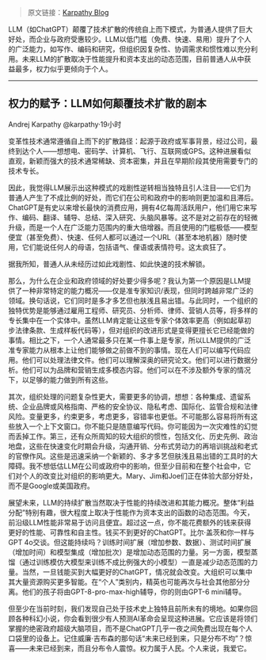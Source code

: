 > 原文链接：[Karpathy Blog](https://karpathy.bearblog.dev/power-to-the-people/)

LLM（如ChatGPT）颠覆了技术扩散的传统自上而下模式，为普通人提供了巨大好处，而企业与政府受惠较少。LLM以低门槛（免费、快速、易用）提升了个人的广泛能力，如写作、编码和研究，但组织因复杂性、协调需求和惯性难以充分利用。未来LLM的扩散取决于性能提升和资本支出的动态范围，目前普通人从中获益最多，权力似乎更倾向于个人。

----

## 权力的赋予：LLM如何颠覆技术扩散的剧本

Andrej Karpathy
@karpathy·19小时


变革性技术通常遵循自上而下的扩散路径：起源于政府或军事背景，经过公司，最终到达个人——想想电、密码学、计算机、飞行、互联网或GPS。这种进展看似直观，新颖而强大的技术通常稀缺、资本密集，并且在早期阶段其使用需要专门的技术专长。


因此，我觉得LLM展示出这种模式的戏剧性逆转相当独特且引人注目——它们为普通人产生了不成比例的好处，而它们在公司和政府中的影响则更加温和且滞后。ChatGPT是有史以来增长最快的消费应用，拥有4亿每周活跃用户，他们用它来写作、编码、翻译、辅导、总结、深入研究、头脑风暴等。这不是对之前存在的轻微升级，而是一个人在广泛能力范围内的重大倍增器。而且使用的门槛极低——模型便宜（甚至免费）、快速、任何人都可以通过一个URL（甚至本地机器）随时使用，它们能说任何人的母语，包括语气、俚语或表情符号。这太疯狂了。


据我所知，普通人从未经历过如此戏剧性、如此快速的技术解锁。


那么，为什么在企业和政府领域的好处要少得多呢？我认为第一个原因是LLM提供了一种非常特定的能力概况——仅是准专家知识/表现，但同时跨越非常广泛的领域。换句话说，它们同时是多才多艺但也肤浅且易出错。与此同时，一个组织的独特优势是能够通过雇用工程师、研究员、分析师、律师、营销人员等，将多样的专长集中在一个实体中。虽然LLM肯定能让这些专家个体效率更高（例如起草初步法律条款、生成样板代码等），但对组织的改进形式是变得更擅长它已经能做的事情。相比之下，一个人通常最多只在某一件事上是专家，所以LLM提供的广泛准专家能力从根本上让他们能够做之前做不到的事情。现在人们可以编写代码应用。他们可以处理法律文件。他们可以理解深奥的研究论文。他们可以进行数据分析。他们可以为品牌和营销生成多模态内容。他们可以在不涉及额外专家的情况下，以足够的能力做到所有这些。




其次，组织处理的问题复杂性更大，需要更多的协调，想想：各种集成、遗留系统、企业品牌或风格指南、严格的安全协议、隐私考虑、国际化、监管合规和法律风险。变量更多，约束更多，考虑更多，容错率也更低。不可能那么容易将所有这些放入一个上下文窗口。你不能只是随意编写代码。你可能因为一次灾难性的幻觉而丢掉工作。第三，还有众所周知的较大组织的惯性，包括文化、历史先例、政治地盘，这些在快速变化时期会升级，沟通开销、分布式劳动力的再培训挑战和老式的官僚作风。这些是迅速采纳一个新颖的、多才多艺但肤浅且易出错的工具时的大障碍。我不想低估LLM在公司或政府中的影响，但至少目前和在整个社会中，它们对个人的改变比对组织的影响更大。Mary、Jim和Joe们正在体验大部分好处，而不是Google或美国政府。


展望未来，LLM的持续扩散当然取决于性能的持续改进和其能力概况。整体“利益分配”特别有趣，很大程度上取决于性能作为资本支出的函数的动态范围。今天，前沿级LLM性能非常易于访问且便宜。超过这一点，你不能花费额外的钱来获得更好的性能、可靠性和自主性。钱买不到更好的ChatGPT。比尔·盖茨和你一样与GPT 4o交谈。但这能持续吗？训练时间扩展（增加参数、数据）、测试时间扩展（增加时间）和模型集成（增加批次）是增加动态范围的力量。另一方面，模型蒸馏（通过训练模仿大模型来训练不成比例强大的小模型）一直是减少动态范围的力量。当然，一旦钱能买到大幅更好的ChatGPT，情况就会改变。大组织可以集中其大量资源购买更多智能。在“个人”类别内，精英也可能再次与社会其他部分分离。他们的孩子将由GPT-8-pro-max-high辅导，你的则由GPT-6 mini辅导。


但至少在当前时刻，我们发现自己处于技术史上独特且前所未有的境地。如果你回顾各种科幻小说，你会看到很少有人预测AI革命会呈现这种进展。它应该是将领们掌握的绝密政府超级大脑项目，而不是ChatGPT几乎一夜之间免费出现在每个人口袋里的设备上。记住威廉·吉布森的那句话“未来已经到来，只是分布不均”？惊喜——未来已经到来，而且分布令人震惊。权力属于人民。个人来说，我爱它。
